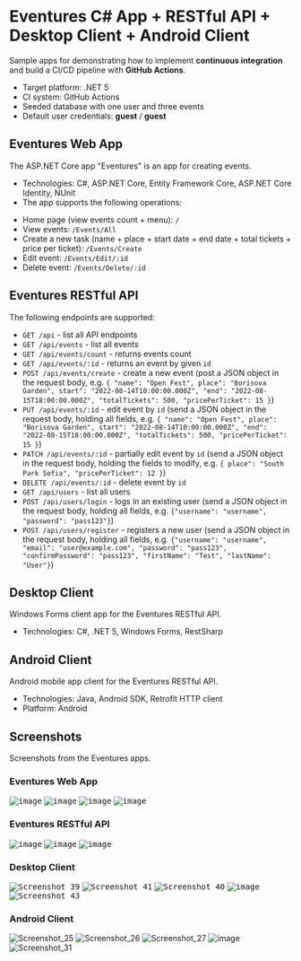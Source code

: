# Eventures C# App + RESTful API + Desktop Client + Android Client

Sample apps for demonstrating how to implement **continuous integration** and build a CI/CD pipeline with **GitHub Actions**.
  - Target platform: .NET 5
  - CI system: GitHub Actions
  - Seeded database with one user and three events
  - Default user credentials: **guest** / **guest**


## Eventures Web App

The ASP.NET Core app "Eventures" is an app for creating events.
* Technologies: C#, ASP.NET Core, Entity Framework Core, ASP.NET Core Identity, NUnit
* The app supports the following operations:
 - Home page (view events count + menu): `/`
 - View events: `/Events/All`
 - Create a new task (name + place + start date + end date + total tickets + price per ticket): `/Events/Create`
 - Edit event: `/Events/Edit/:id`
 - Delete event: `/Events/Delete/:id`


## Eventures RESTful API

The following endpoints are supported:
 - `GET /api` - list all API endpoints 
 - `GET /api/events` - list all events
 - `GET /api/events/count` - returns events count
 - `GET /api/events/:id` - returns an event by given `id` 
 - `POST /api/events/create` - create a new event (post a JSON object in the request body, e.g. `{ "name": "Open Fest", place": "Borisova Garden", start": "2022-08-14T10:00:00.000Z", "end": "2022-08-15T18:00:00.000Z", "totalTickets": 500, "pricePerTicket": 15 }`)
 - `PUT /api/events/:id` - edit event by `id` (send a JSON object in the request body, holding all fields, e.g. `{ "name": "Open Fest", place": "Borisova Garden", start": "2022-08-14T10:00:00.000Z", "end": "2022-08-15T18:00:00.000Z", "totalTickets": 500, "pricePerTicket": 15 }`)
 - `PATCH /api/events/:id` - partially edit event by `id` (send a JSON object in the request body, holding the fields to modify, e.g. `{ place": "South Park Sofia", "pricePerTicket": 12 }`)
 - `DELETE /api/events/:id` - delete event by `id`
 - `GET /api/users` - list all users
 - `POST /api/users/login` - logs in an existing user (send a JSON object in the request body, holding all fields, e.g. `{"username": "username", "password": "pass123"}`)
 - `POST /api/users/register` - registers a new user (send a JSON object in the request body, holding all fields, e.g. `{"username": "username", "email": "user@example.com", "password": "pass123", "confirmPassword": "pass123", "firstName": "Test", "lastName": "User"}`)


## Desktop Client

Windows Forms client app for the Eventures RESTful API.
* Technologies: C#, .NET 5, Windows Forms, RestSharp


## Android Client

Android mobile app client for the Eventures RESTful API.
* Technologies: Java, Android SDK, Retrofit HTTP client
* Platform: Android


## Screenshots

Screenshots from the Eventures apps.


### Eventures Web App

<kbd>![image](https://user-images.githubusercontent.com/69080997/135711976-d201d880-33c3-48ca-8105-f5686865242b.png)</kbd>
<kbd>![image](https://user-images.githubusercontent.com/69080997/135712009-b53b097a-6965-4633-b773-a3beccf54c69.png)</kbd>
<kbd>![image](https://user-images.githubusercontent.com/69080997/135712052-e0f6e38c-d3c9-4aa3-8bf1-df0677f7859b.png)</kbd>
<kbd>![image](https://user-images.githubusercontent.com/69080997/137502117-020b2db5-d01a-4712-ae4b-e9743d88dbfc.png)</kbd>


### Eventures RESTful API

<kbd>![image](https://user-images.githubusercontent.com/69080997/136526348-4a3c00d9-b4b0-40f8-81f9-9904785c0172.png)</kbd>
<kbd>![image](https://user-images.githubusercontent.com/69080997/136526560-721e6f6a-b3d4-4f1e-9646-2e2052c4912b.png)</kbd>
<kbd>![image](https://user-images.githubusercontent.com/69080997/136526724-01b3a68f-2909-4c4b-8799-97e6f19b6d87.png)</kbd>


### Desktop Client

<kbd>![Screenshot_39](https://user-images.githubusercontent.com/69080997/133249837-e5e3b55f-8668-47bd-90ba-800987d88af1.png)</kbd>
<kbd>![Screenshot_41](https://user-images.githubusercontent.com/69080997/133249861-5609ebcc-1d98-4a3c-84b4-75dc165d0167.png)</kbd>
<kbd>![Screenshot_40](https://user-images.githubusercontent.com/69080997/133249854-238fd94f-7c3a-4405-ab65-d67db4525d64.png)</kbd>
<kbd>![image](https://user-images.githubusercontent.com/69080997/135712288-2b281f60-74f0-4269-b8f2-db0aa02bd777.png)</kbd>
<kbd>![Screenshot_43](https://user-images.githubusercontent.com/69080997/133249884-505f52c5-a8ba-4764-a012-ec64f56baf05.png)</kbd>


### Android Client

![Screenshot_25](https://user-images.githubusercontent.com/69080997/133249110-02744bb1-8936-4854-9f3a-512034d79edd.png)
![Screenshot_26](https://user-images.githubusercontent.com/69080997/133249129-c7a27786-5331-498a-ae98-af4763603578.png)
![Screenshot_27](https://user-images.githubusercontent.com/69080997/133249144-b14f7967-3ffe-4434-acbc-7fa00581eb39.png)
![image](https://user-images.githubusercontent.com/69080997/135712372-ea0c6099-7f59-41ab-ae3d-75bf97733b7e.png)
![Screenshot_31](https://user-images.githubusercontent.com/69080997/133249220-c1ec76ae-10aa-4790-986f-ab4dcc4368b4.png)



